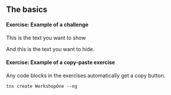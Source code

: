 ## The basics


<h4 class="exercise-start">
    <b>Exercise</b>: Example of a challenge
</h4>

This is the text you want to show

<div class="solution-start"></div>

And this is the text you want to hide.

<div class="solution-end"></div>

<div class="exercise-end"></div>


<h4 class="exercise-start">
    <b>Exercise</b>: Example of a copy-paste exercise
</h4>

Any code blocks in the exercises automatically get a copy button.

```
tns create WorkshopOne --ng
```

<div class="exercise-end"></div>



